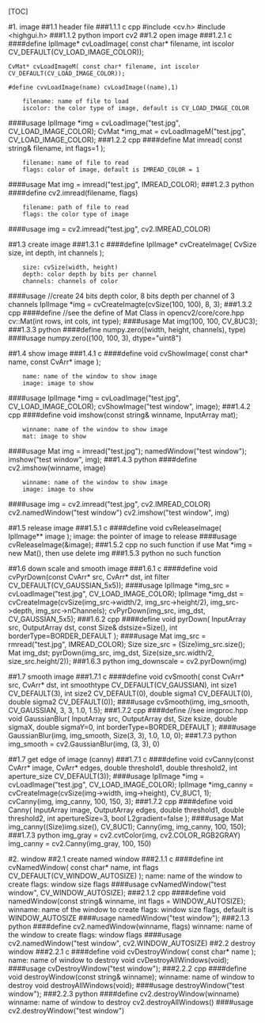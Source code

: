 
[TOC]

#1. image
##1.1 header file
###1.1.1 c cpp
      #include <cv.h>
      #include <highgui.h>
###1.1.2 python
      import cv2
##1.2 open image
###1.2.1 c
####define
    IplImage* cvLoadImage( const char* filename, int iscolor CV_DEFAULT(CV_LOAD_IMAGE_COLOR));

    CvMat* cvLoadImageM( const char* filename, int iscolor CV_DEFAULT(CV_LOAD_IMAGE_COLOR));

    #define cvvLoadImage(name) cvLoadImage((name),1)

        filename: name of file to load
        iscolor: the color type of image, default is CV_LOAD_IMAGE_COLOR
####usage
    IplImage *img = cvLoadImage("test.jpg", CV_LOAD_IMAGE_COLOR);
    CvMat *img_mat = cvLoadImageM("test.jpg", CV_LOAD_IMAGE_COLOR);
###1.2.2 cpp
####define
    Mat imread( const string& filename, int flags=1 );

        filename: name of file to read
        flags: color of image, default is IMREAD_COLOR = 1
####usage
    Mat img = imread("test.jpg", IMREAD_COLOR);
###1.2.3 python
####define
    cv2.imread(filename, flags)

        filename: path of file to read
        flags: the color type of image
####usage
    img = cv2.imread("test.jpg", cv2.IMREAD_COLOR)

##1.3 create image
###1.3.1 c
####define
    IplImage* cvCreateImage( CvSize size, int depth, int channels );

        size: cvSize(width, height)
        depth: color depth by bits per channel
        channels: channels of color
####usage
    //create 24 bits depth color, 8 bits depth per channel of 3 channels
    IplImage *img = cvCreateImagte(cvSize(100, 100), 8, 3);
###1.3.2 cpp
####define
    //see the define of Mat Class in opencv2/core/core.hpp
    cv::Mat(int rows, int cols, int type);
####usage
    Mat img(100, 100, CV_8UC3);
###1.3.3 python
####define
    numpy.zero((width, height, channels), type)
####usage
    numpy.zero((100, 100, 3), dtype="uint8")

##1.4 show image
###1.4.1 c
####define
    void cvShowImage( const char* name, const CvArr* image );

        name: name of the window to show image
        image: image to show
####usage
    IplImage *img = cvLoadImage("test.jpg", CV_LOAD_IMAGE_COLOR);
    cvShowImage("test window", image);
###1.4.2 cpp
####define
    void imshow(const string& winname, InputArray mat);

        winname: name of the window to show image
        mat: image to show
####usage
    Mat img = imread("test.jpg");
    namedWindow("test window");
    imshow("test window", img);
###1.4.3 python
####define
    cv2.imshow(winname, image)

        winname: name of the window to show image
        image: image to show
####usage
    img = cv2.imread("test.jpg", cv2.IMREAD_COLOR)
    cv2.namedWindow("test window")
    cv2.imshow("test window", img)

##1.5 release image
###1.5.1 c
####define
    void cvReleaseImage( IplImage** image );
      image: the pointer of image to release
####usage
    cvReleaseImage(&image);
###1.5.2 cpp
  no such function
  if use Mat *img = new Mat(), then use delete img
###1.5.3 python
  no such function

##1.6 down scale and smooth image
###1.6.1 c
####define
    void cvPyrDown(const CvArr* src, CvArr* dst, int filter CV_DEFAULT(CV_GAUSSIAN_5x5));
####usage
    IplImage *img_src = cvLoadImage("test.jpg", CV_LOAD_IMAGE_COLOR);
    IplImage *img_dst = cvCreateImage(cvSize(img_src->width/2, img_src->height/2), img_src->depth, img_src->nChannels);
    cvPyrDown(img_src, img_dst, CV_GAUSSIAN_5x5);
###1.6.2 cpp
####define
    void pyrDown( InputArray src, OutputArray dst, const Size& dstsize=Size(), int borderType=BORDER_DEFAULT );
####usage
    Mat img_src = rmread("test.jpg", IMREAD_COLOR);
    Size size_src = (Size)img_src.size();
    Mat img_dst;
    pyrDown(img_src, img_dst, Size(size_src.width/2, size_src.height/2));
###1.6.3 python
  img_downscale = cv2.pyrDown(img)

##1.7 smooth image
###1.7.1 c
####define
    void cvSmooth( const CvArr* src, CvArr* dst, int smoothtype CV_DEFAULT(CV_GAUSSIAN),
                        int size1 CV_DEFAULT(3), int size2 CV_DEFAULT(0),
                        double sigma1 CV_DEFAULT(0), double sigma2 CV_DEFAULT(0));
####usage
    cvSmooth(img, img_smooth, CV_GAUSSIAN, 3, 3, 1.0, 1.5);
###1.7.2 cpp
####define
    //see imgproc.hpp
    void GaussianBlur( InputArray src, OutputArray dst, Size ksize, double sigmaX, double sigmaY=0, int borderType=BORDER_DEFAULT );
####usage
    GaussianBlur(img, img_smooth, Size(3, 3), 1.0, 1.0, 0);
###1.7.3 python
    img_smooth = cv2.GaussianBlur(img, (3, 3), 0)

##1.7 get edge of image (canny)
###1.7.1 c
####define
    void cvCanny(const CvArr* image, CvArr* edges, double threshold1, double threshold2, int aperture_size CV_DEFAULT(3));
####usage
    IplImage *img = cvLoadImage("test.jpg", CV_LOAD_IMAGE_COLOR);
    IplImage *img_canny = cvCreateImage(cvSize(img->width, img->height), CV_8UC1, 1);
    cvCanny(img, img_canny, 100, 150, 3);
###1.7.2 cpp
####define
    void Canny( InputArray image, OutputArray edges, double threshold1, double threshold2, int apertureSize=3, bool L2gradient=false );
####usage
    Mat img_canny((Size)img.size(), CV_8UC1);
    Canny(img, img_canny, 100, 150);
###1.7.3 python
    img_gray = cv2.cvtColor(img, cv2.COLOR_RGB2GRAY)
    img_canny = cv2.Canny(img_gray, 100, 150)

#2. window
##2.1 create named window
###2.1.1 c
####define
    int cvNamedWindow( const char* name, int flags CV_DEFAULT(CV_WINDOW_AUTOSIZE) );
        name: name of the window to create
        flags: window size flags
####usage
    cvNamedWindow("test window", CV_WINDOW_AUTOSIZE);
###2.1.2 cpp
####define
    void namedWindow(const string& winname, int flags = WINDOW_AUTOSIZE);
        winname: name of the window to create
        flags: window size flags, default is WINDOW_AUTOSIZE
####usage
    namedWindow("test window");
###2.1.3 python
####define
    cv2.namedWindow(winname, flags)
        winname: name of the window to create
        flags: window flags
####usage
    cv2.namedWindow("test window", cv2.WINDOW_AUTOSIZE)
##2.2 destroy window
###2.2.1 c
####define
    void cvDestroyWindow( const char* name );
		name: name of window to destroy
    void cvDestroyAllWindows(void);
####usage
    cvDestroyWindow("test window");
###2.2.2 cpp
####define
    void destroyWindow(const string& winname);
		winname: name of window to destroy
    void destroyAllWindows(void);
####usage
    destroyWindow("test window");
###2.2.3 python
####define
    cv2.destroyWindow(winname)
		winname: name of window to destroy
    cv2.destroyAllWindows()
####usage
    cv2.destroyWindow("test window")
